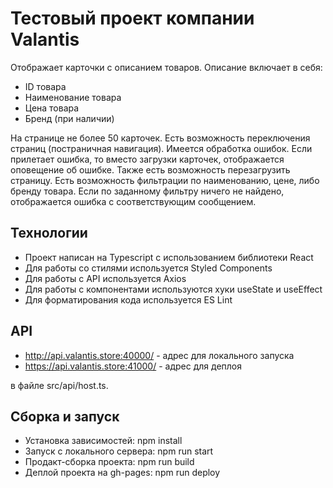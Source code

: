 # Тестовый проект компании Valantis

Отображает карточки с описанием товаров. Описание включает в себя:

- ID товара
- Наименование товара
- Цена товара
- Бренд (при наличии)

На странице не более 50 карточек. Есть возможность переключения страниц (постраничная навигация). Имеется обработка ошибок. Если прилетает ошибка, то вместо загрузки карточек, отображается оповещение об ошибке. Также есть возможность перезагрузить страницу. Есть возможность фильтрации по наименованию, цене, либо бренду товара. Если по заданному фильтру ничего не найдено, отображается ошибка с соответствующим сообщением.

## Технологии

- Проект написан на Typescript с использованием библиотеки React
- Для работы со стилями используется Styled Components
- Для работы с API используется Axios
- Для работы с компонентами используются хуки useState и useEffect
- Для форматирования кода используется ES Lint

## API

- http://api.valantis.store:40000/ - адрес для локального запуска
- https://api.valantis.store:41000/ - адрес для деплоя

в файле src/api/host.ts.

## Сборка и запуск

- Установка зависимостей: npm install
- Запуск с локального сервера: npm run start
- Продакт-сборка проекта: npm run build
- Деплой проекта на gh-pages: npm run deploy
